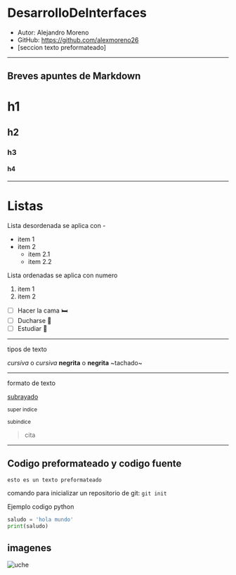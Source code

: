 # DesarrolloDeInterfaces

- Autor: Alejandro Moreno
- GitHub: https://github.com/alexmoreno26
- [seccion texto preformateado]
---
## Breves apuntes de Markdown

# h1
## h2
### h3
#### h4
---
# Listas
Lista desordenada se aplica con -
- item 1
- item 2
  - item 2.1
  - item 2.2

Lista ordenadas se aplica con numero

1. item 1
2. item 2

- [ ] Hacer la cama 🛏️
- [ ] Ducharse 🚿
- [ ] Estudiar 📖
---
tipos de texto

*cursiva* o _cursiva_
**negrita** o __negrita__
~tachado~

---
formato de texto

<ins>subrayado</ins>

<sup>super indice</sup>

<sub>subindice</sub>

>cita

---
## Codigo preformateado y codigo fuente

```
esto es un texto preformateado
```

comando para inicializar un repositorio de git: `git init`

Ejemplo codigo python

```python
saludo = 'hola mundo'
print(saludo)
```
## imagenes

![uche](https://www.google.com/imgres?q=uche&imgurl=https%3A%2F%2Fimg.a.transfermarkt.technology%2Fportrait%2Fbig%2F1124005-1748855413.jpg%3Flm%3D1&imgrefurl=https%3A%2F%2Fwww.transfermarkt.es%2Fchristantus-uche%2Fprofil%2Fspieler%2F1124005&docid=3s-WR811UiTW2M&tbnid=NTHCqa0eplP91M&vet=12ahUKEwjwkvWslt2PAxX1NvsDHaPRNH8QM3oECBoQAA..i&w=300&h=390&hcb=2&ved=2ahUKEwjwkvWslt2PAxX1NvsDHaPRNH8QM3oECBoQAA)
